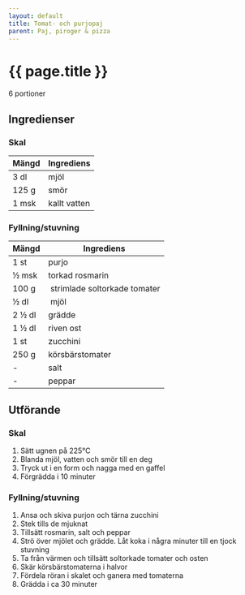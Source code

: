 ```yaml
---
layout: default
title: Tomat- och purjopaj
parent: Paj, piroger & pizza
---
```


# {{ page.title }}

6 portioner

## Ingredienser

### Skal

Mängd|Ingrediens
------------ | -------------
3 dl | mjöl
125 g | smör
1 msk | kallt vatten

### Fyllning/stuvning

Mängd|Ingrediens
------------ | -------------
1 st | purjo
½ msk | torkad rosmarin
100 g | strimlade soltorkade tomater
½ dl | mjöl
2 ½ dl | grädde
1 ½ dl | riven ost
1 st | zucchini
250 g | körsbärstomater
\- | salt
\- |peppar


## Utförande

### Skal
1. Sätt ugnen på 225℃
2. Blanda mjöl, vatten och smör till en deg
3. Tryck ut i en form och nagga med en gaffel
4. Förgrädda i 10 minuter

### Fyllning/stuvning
1. Ansa och skiva purjon och tärna zucchini
2. Stek tills de mjuknat
3. Tillsätt rosmarin, salt och peppar
4. Strö över mjölet och grädde. Låt koka i några minuter till en tjock stuvning
5. Ta från värmen och tillsätt soltorkade tomater och osten
6. Skär körsbärstomaterna i halvor
7. Fördela röran i skalet och ganera med tomaterna
8. Grädda i ca 30 minuter




